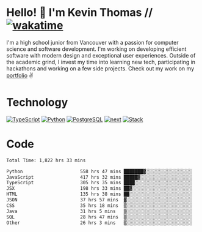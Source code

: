 # Hello! 👋 I'm Kevin Thomas // [![wakatime](https://wakatime.com/badge/user/e9d16d74-e01d-4a37-8086-9257e0bde1c2.svg?style=flat-square)](https://wakatime.com/@e9d16d74-e01d-4a37-8086-9257e0bde1c2)

I'm a high school junior from Vancouver with a passion for computer science and software development. I'm working on developing efficient software with modern design and exceptional user experiences. Outside of the academic grind, I invest my time into learning new tech, participating in hackathons and working on a few side projects. Check out my work on my [portfolio](https://kevinjosethomas.com/) ✌️

# Technology
[![TypeScript](https://github.com/kevinjosethomas/kevinjosethomas/assets/46242684/444b2e5d-659f-41f5-81fe-3abafb75cb6c)](https://kevinjosethomas.com/stack)
[![Python](https://github.com/kevinjosethomas/kevinjosethomas/assets/46242684/34a174c4-54db-4c4e-9842-2324d47cb043)](https://kevinjosethomas.com/stack)
[![PostgreSQL](https://github.com/kevinjosethomas/kevinjosethomas/assets/46242684/46d6de1c-c483-4dc7-ab3a-87763af6fc78)](https://kevinjosethomas.com/stack)
[![next](https://github.com/kevinjosethomas/kevinjosethomas/assets/46242684/bc46bae5-1ad9-42a7-b7a2-427cbde7c994)](https://kevinjosethomas.com/stack)
[![Stack](https://github.com/kevinjosethomas/kevinjosethomas/assets/46242684/0b9b7eeb-8cce-4a56-bffd-3131dd4dd88c)](https://kevinjosethomas.com/stack)




# Code
<!--START_SECTION:waka-->

```txt
Total Time: 1,822 hrs 33 mins

Python                     558 hrs 47 mins ███████▓░░░░░░░░░░░░░░░░░   30.23 %
JavaScript                 417 hrs 32 mins █████▓░░░░░░░░░░░░░░░░░░░   22.59 %
TypeScript                 305 hrs 35 mins ████░░░░░░░░░░░░░░░░░░░░░   16.53 %
JSX                        198 hrs 33 mins ██▓░░░░░░░░░░░░░░░░░░░░░░   10.74 %
HTML                       135 hrs 38 mins ██░░░░░░░░░░░░░░░░░░░░░░░   07.34 %
JSON                       37 hrs 57 mins  ▓░░░░░░░░░░░░░░░░░░░░░░░░   02.05 %
CSS                        35 hrs 18 mins  ▒░░░░░░░░░░░░░░░░░░░░░░░░   01.91 %
Java                       31 hrs 5 mins   ▒░░░░░░░░░░░░░░░░░░░░░░░░   01.68 %
SQL                        28 hrs 47 mins  ▒░░░░░░░░░░░░░░░░░░░░░░░░   01.56 %
Other                      26 hrs 3 mins   ▒░░░░░░░░░░░░░░░░░░░░░░░░   01.41 %
```

<!--END_SECTION:waka-->
